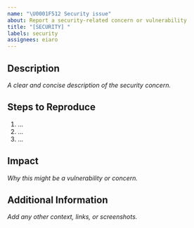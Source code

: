 ```yaml
---
name: "\U0001F512 Security issue"
about: Report a security-related concern or vulnerability
title: "[SECURITY] "
labels: security
assignees: eiaro
---
```


## Description

_A clear and concise description of the security concern._

## Steps to Reproduce

1. ...
2. ...
3. ...

## Impact

_Why this might be a vulnerability or concern._

## Additional Information

_Add any other context, links, or screenshots._
